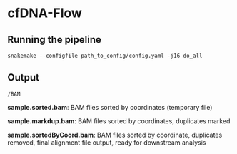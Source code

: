 # cfDNA-Flow

## Running the pipeline
`snakemake --configfile path_to_config/config.yaml -j16 do_all`


## Output
`/BAM`

**sample.sorted.bam**: BAM files sorted by coordinates (temporary file)

**sample.markdup.bam**: BAM files sorted by coordinates, duplicates marked

**sample.sortedByCoord.bam**: BAM files sorted by coordinate, duplicates removed, final alignment file output, ready for downstream analysis
